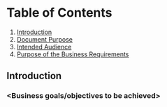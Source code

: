 # Table of Contents
1. [Introduction](#Introduction)
2. [Document Purpose](<#Document Purpose>)
3. [Intended Audience](<#Intended Audience>)
4. [Purpose of the Business Requirements](<#Purpose of the Business Requirements>)


## Introduction
### <Document Purpose>
### <Intended Audience>
### <Purpose of the Business Requirements>
### <Business goals/objectives to be achieved>
